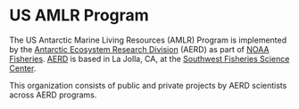 # US AMLR Program

The US Antarctic Marine Living Resources (AMLR) Program is implemented by the [Antarctic Ecosystem Research Division](https://www.fisheries.noaa.gov/about/antarctic-ecosystem-research-division-southwest-fisheries-science-center) (AERD) as part of [NOAA Fisheries](https://www.fisheries.noaa.gov/). [AERD](https://www.fisheries.noaa.gov/about/antarctic-ecosystem-research-division-southwest-fisheries-science-center) is based in La Jolla, CA, at the [Southwest Fisheries Science Center](https://www.fisheries.noaa.gov/about/southwest-fisheries-science-center).

This organization consists of public and private projects by AERD scientists across AERD programs.

